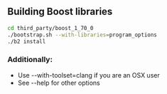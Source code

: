 ## Building Boost libraries

``` sh
cd third_party/boost_1_70_0
./bootstrap.sh --with-libraries=program_options
./b2 install
```

### Additionally:
* Use --with-toolset=clang if you are an OSX user
* See --help for other options
